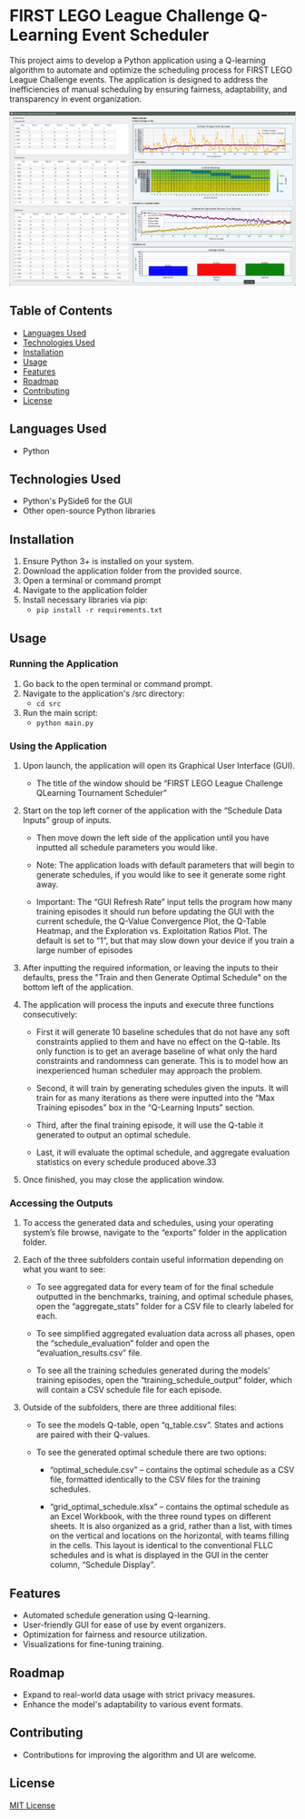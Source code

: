 # FIRST LEGO League Challenge Q-Learning Event Scheduler

This project aims to develop a Python application using a Q-learning algorithm to automate and optimize the scheduling process for FIRST LEGO League Challenge events. The application is designed to address the inefficiencies of manual scheduling by ensuring fairness, adaptability, and transparency in event organization.

![FLLC Q-Learning Demo](assets/fllc_qlearning_demo.png "FLLC Q-Learning Demo")

## Table of Contents

- [Languages Used](#languages-used)
- [Technologies Used](#technologies-used)
- [Installation](#installation)
- [Usage](#usage)
- [Features](#features)
- [Roadmap](#roadmap)
- [Contributing](#contributing)
- [License](#license)

## Languages Used

- Python

## Technologies Used

- Python's PySide6 for the GUI
- Other open-source Python libraries

## Installation

1. Ensure Python 3+ is installed on your system.
2. Download the application folder from the provided source.
3. Open a terminal or command prompt
4. Navigate to the application folder
5. Install necessary libraries via pip:
    - `pip install -r requirements.txt`

## Usage

### Running the Application

1. Go back to the open terminal or command prompt.
2. Navigate to the application's /src directory:
    - `cd src`
3. Run the main script:
    - `python main.py`

### Using the Application

1. Upon launch, the application will open its Graphical User Interface (GUI).

    - The title of the window should be “FIRST LEGO League Challenge QLearning Tournament Scheduler”

2. Start on the top left corner of the application with the “Schedule Data Inputs” group
of inputs.

    - Then move down the left side of the application until you have inputted all
    schedule parameters you would like.

    - Note: The application loads with default parameters that will begin to
    generate schedules, if you would like to see it generate some right away.

    - Important: The “GUI Refresh Rate” input tells the program how many training episodes it should run before updating the GUI with the current schedule, the Q-Value Convergence Plot, the Q-Table Heatmap, and the Exploration vs. Exploitation Ratios Plot. The default is set to “1”, but that may slow down your device if you train a large number of episodes

3. After inputting the required information, or leaving the inputs to their defaults, press
the "Train and then Generate Optimal Schedule" on the bottom left of the
application.

4. The application will process the inputs and execute three functions consecutively:

    - First it will generate 10 baseline schedules that do not have any soft
    constraints applied to them and have no effect on the Q-table. Its only
    function is to get an average baseline of what only the hard constraints and
    randomness can generate. This is to model how an inexperienced human
    scheduler may approach the problem.

    - Second, it will train by generating schedules given the inputs. It will train for
    as many iterations as there were inputted into the “Max Training episodes”
    box in the “Q-Learning Inputs” section.

    - Third, after the final training episode, it will use the Q-table it generated to
    output an optimal schedule.

    - Last, it will evaluate the optimal schedule, and aggregate evaluation
    statistics on every schedule produced above.33

5. Once finished, you may close the application window.

### Accessing the Outputs

1. To access the generated data and schedules, using your operating system’s file
browse, navigate to the “exports” folder in the application folder.

2. Each of the three subfolders contain useful information depending on what you
want to see:

    - To see aggregated data for every team of for the final schedule outputted in
    the benchmarks, training, and optimal schedule phases, open the
    “aggregate_stats” folder for a CSV file to clearly labeled for each.

    - To see simplified aggregated evaluation data across all phases, open the
    “schedule_evaluation” folder and open the “evaluation_results.csv” file.

    - To see all the training schedules generated during the models’ training
    episodes, open the “training_schedule_output” folder, which will contain a
    CSV schedule file for each episode.

3. Outside of the subfolders, there are three additional files:

    - To see the models Q-table, open “q_table.csv”. States and actions are
    paired with their Q-values.

    - To see the generated optimal schedule there are two options:

        - “optimal_schedule.csv” – contains the optimal schedule as a CSV
        file, formatted identically to the CSV files for the training schedules.

        - “grid_optimal_schedule.xlsx” – contains the optimal schedule as an
        Excel Workbook, with the three round types on different sheets. It is
        also organized as a grid, rather than a list, with times on the vertical
        and locations on the horizontal, with teams filling in the cells. This
        layout is identical to the conventional FLLC schedules and is what is
        displayed in the GUI in the center column, “Schedule Display”.

## Features

- Automated schedule generation using Q-learning.
- User-friendly GUI for ease of use by event organizers.
- Optimization for fairness and resource utilization.
- Visualizations for fine-tuning training.

## Roadmap

- Expand to real-world data usage with strict privacy measures.
- Enhance the model's adaptability to various event formats.

## Contributing

- Contributions for improving the algorithm and UI are welcome.

## License

[MIT License](LICENSE)
